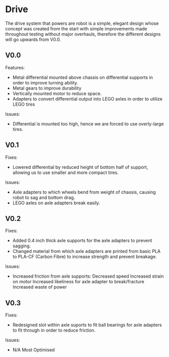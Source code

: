 # Drive
The drive system that powers are robot is a simple, elegant design whose concept was created from the start with simple improvements made throughout testing without major overhauls, therefore the different designs will go upwards from V0.0.

## V0.0
Features:
  - Metal differential mounted above chassis on differential supports in order to improve turning ability.
  - Metal gears to improve durability
  - Vertically mounted motor to reduce space.
  - Adapters to convert differential output into LEGO axles in order to utilize LEGO tires
    
Issues:
  - Differential is mounted too high, hence we are forced to use overly-large tires.

## V0.1
Fixes:
  - Lowered differential by reduced height of bottom half of support, allowing us to use smaller and more compact tires.
    
Issues:
  - Axle adapters to which wheels bend from weight of chassis, causing robot to sag and bottom drag.
  - LEGO axles on axle adapters break easily.

## V0.2
Fixes:
  - Added 0.4 inch thick axle supports for the axle adapters to prevent sagging.
  - Changed material from which axle adapters are printed from basic PLA to PLA-CF (Carbon Fibre) to increase strength and prevent breakage.
    
Issues:
  - Increased friction from axle supports:
      Decreased speed
      Increased strain on motor
      Increased likeliness for axle adapter to break/fracture
      Increased waste of power
## V0.3
Fixes:
  - Redesigned slot within axle suports to fit ball bearings for axle adapters to fit through in order to reduce friction.
    
Issues:
  - N/A
  Most Optimised
